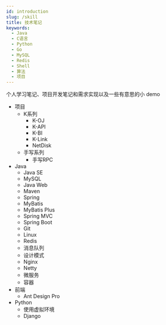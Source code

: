 ```yaml
---
id: introduction
slug: /skill
title: 技术笔记
keywords:
  - Java
  - C语言
  - Python
  - Go
  - MySQL
  - Redis
  - Shell
  - 算法
  - 项目
---
```


个人学习笔记、项目开发笔记和需求实现以及一些有意思的小 demo

- 项目
  - K系列
    - K-OJ
    - K-API
    - K-BI
    - K-Link
    - NetDisk
  - 手写系列
    - 手写RPC
- Java
  - Java SE
  - MySQL
  - Java Web
  - Maven
  - Spring
  - MyBatis
  - MyBatis Plus
  - Spring MVC
  - Spring Boot
  - Git
  - Linux
  - Redis
  - 消息队列
  - 设计模式
  - Nginx
  - Netty
  - 微服务
  - 容器
- 前端
  - Ant Design Pro
- Python
  - 使用虚拟环境
  - Django